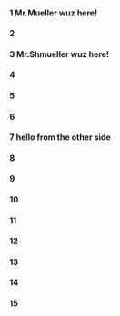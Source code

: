 #### 1 Mr.Mueller wuz here!
#### 2
#### 3 Mr.Shmueller wuz here!
#### 4
#### 5
#### 6
#### 7 hello from the other side 
#### 8
#### 9
#### 10
#### 11
#### 12
#### 13
#### 14
#### 15